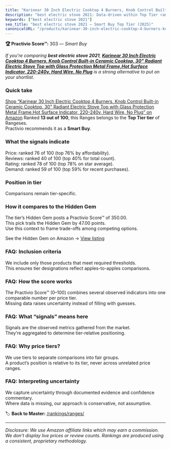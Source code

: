 ```yaml
---
title: "Karinear 30 Inch Electric Cooktop 4 Burners, Knob Control Built-in Ceramic Cooktop, 30\" Radiant Electric Stove Top with Glass Protection Metal Frame,Hot Surface Indicator, 220-240v, Hard Wire, No Plug"
description: "best electric stove 2021: Data-driven within Top Tier ranking using the Practivio Score™. Positioned by quality, value, demand, findability, momentum."
keywords: ["best electric stove 2021"]
seo_title: "best electric stove 2021 — Smart Buy Top Tier (2025)"
canonicalURL: "/products/karinear-30-inch-electric-cooktop-4-burners-knob-control-built-in-ceramic-cooktop-30-radiant-electric-stove-top-with-glass-protection-metal-framehot-surface-indicator-220-240v-hard-wire-no-plug-B09WN1VQQ6/"
---
```


**🏆 Practivio Score™:** 303 — _Smart Buy_


*If you're comparing **best electric stove 2021**, **[Karinear 30 Inch Electric Cooktop 4 Burners, Knob Control Built-in Ceramic Cooktop, 30" Radiant Electric Stove Top with Glass Protection Metal Frame,Hot Surface Indicator, 220-240v, Hard Wire, No Plug](https://www.amazon.com/dp/B09WN1VQQ6?tag=practivio-20)** is a strong alternative to put on your shortlist.*
### Quick take
[Shop “Karinear 30 Inch Electric Cooktop 4 Burners, Knob Control Built-in Ceramic Cooktop, 30" Radiant Electric Stove Top with Glass Protection Metal Frame,Hot Surface Indicator, 220-240v, Hard Wire, No Plug” on Amazon](https://www.amazon.com/dp/B09WN1VQQ6?tag=practivio-20)
Ranked **13 out of 100**, this Ranges belongs to the **Top Tier tier** of Rangeses.  
Practivio recommends it as a **Smart Buy**.

### What the signals indicate
Price: ranked 76 of 100 (top 76% by affordability).  
Reviews: ranked 40 of 100 (top 40% for total count).  
Rating: ranked 78 of 100 (top 78% on star average).  
Demand: ranked 59 of 100 (top 59% for recent purchases).

### Position in tier
Comparisons remain tier-specific.

### How it compares to the Hidden Gem
The tier’s Hidden Gem posts a Practivio Score™ of 350.00.  
This pick trails the Hidden Gem by 47.00 points.  
Use this context to frame trade-offs among competing options.  

See the Hidden Gem on Amazon → [View listing](https://www.amazon.com/dp/B01KP195PY?tag=practivio-20)

### FAQ: Inclusion criteria
We include only those products that meet required thresholds.  
This ensures tier designations reflect apples-to-apples comparisons.

### FAQ: How the score works
The Practivio Score™ (0–100) combines several observed indicators into one comparable number per price tier.  
Missing data raises uncertainty instead of filling with guesses.

### FAQ: What “signals” means here
Signals are the observed metrics gathered from the market.  
They’re aggregated to determine tier-relative positioning.

### FAQ: Why price tiers?
We use tiers to separate comparisons into fair groups.  
A product’s position is relative to its tier, never across unrelated price ranges.

### FAQ: Interpreting uncertainty
We capture uncertainty through documented evidence and confidence commentary.  
Where data is missing, our approach is conservative, not assumptive.


🏷️ **Back to Master:** [/rankings/ranges/](/rankings/ranges/)

---
_Disclosure: We use Amazon affiliate links which may earn a commission. We don’t display live prices or review counts. Rankings are produced using a consistent, proprietary methodology._
